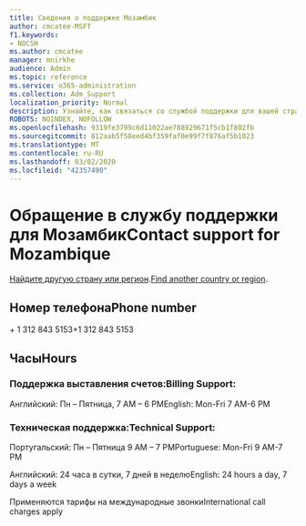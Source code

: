 ```yaml
---
title: Сведения о поддержке Мозамбик
author: cmcatee-MSFT
f1.keywords:
- NOCSH
ms.author: cmcatee
manager: mnirkhe
audience: Admin
ms.topic: reference
ms.service: o365-administration
ms.collection: Adm_Support
localization_priority: Normal
description: Узнайте, как связаться со службой поддержки для вашей страны или региона.
ROBOTS: NOINDEX, NOFOLLOW
ms.openlocfilehash: 9319fe3799c6d11022ae788929671f5cb1f802fb
ms.sourcegitcommit: 812aab5f58eed4bf359faf0e99f7f876af5b1023
ms.translationtype: MT
ms.contentlocale: ru-RU
ms.lasthandoff: 03/02/2020
ms.locfileid: "42357490"
---
```

# <a name="contact-support-for-mozambique"></a><span data-ttu-id="4bed7-103">Обращение в службу поддержки для Мозамбик</span><span class="sxs-lookup"><span data-stu-id="4bed7-103">Contact support for Mozambique</span></span>

<span data-ttu-id="4bed7-104">[Найдите другую страну или регион](../contact-support-for-business-products.md).</span><span class="sxs-lookup"><span data-stu-id="4bed7-104">[Find another country or region](../contact-support-for-business-products.md).</span></span>

## <a name="phone-number"></a><span data-ttu-id="4bed7-105">Номер телефона</span><span class="sxs-lookup"><span data-stu-id="4bed7-105">Phone number</span></span>
<span data-ttu-id="4bed7-106">+ 1 312 843 5153</span><span class="sxs-lookup"><span data-stu-id="4bed7-106">+1 312 843 5153</span></span>

## <a name="hours"></a><span data-ttu-id="4bed7-107">Часы</span><span class="sxs-lookup"><span data-stu-id="4bed7-107">Hours</span></span>
### <a name="billing-support"></a><span data-ttu-id="4bed7-108">Поддержка выставления счетов:</span><span class="sxs-lookup"><span data-stu-id="4bed7-108">Billing Support:</span></span>

<span data-ttu-id="4bed7-109">Английский: Пн – Пятница, 7 AM – 6 PM</span><span class="sxs-lookup"><span data-stu-id="4bed7-109">English: Mon-Fri 7 AM-6 PM</span></span>

### <a name="technical-support"></a><span data-ttu-id="4bed7-110">Техническая поддержка:</span><span class="sxs-lookup"><span data-stu-id="4bed7-110">Technical Support:</span></span>

<span data-ttu-id="4bed7-111">Португальский: Пн – Пятница 9 AM – 7 PM</span><span class="sxs-lookup"><span data-stu-id="4bed7-111">Portuguese: Mon-Fri 9 AM-7 PM</span></span>

<span data-ttu-id="4bed7-112">Английский: 24 часа в сутки, 7 дней в неделю</span><span class="sxs-lookup"><span data-stu-id="4bed7-112">English: 24 hours a day, 7 days a week</span></span>

<span data-ttu-id="4bed7-113">Применяются тарифы на международные звонки</span><span class="sxs-lookup"><span data-stu-id="4bed7-113">International call charges apply</span></span>
